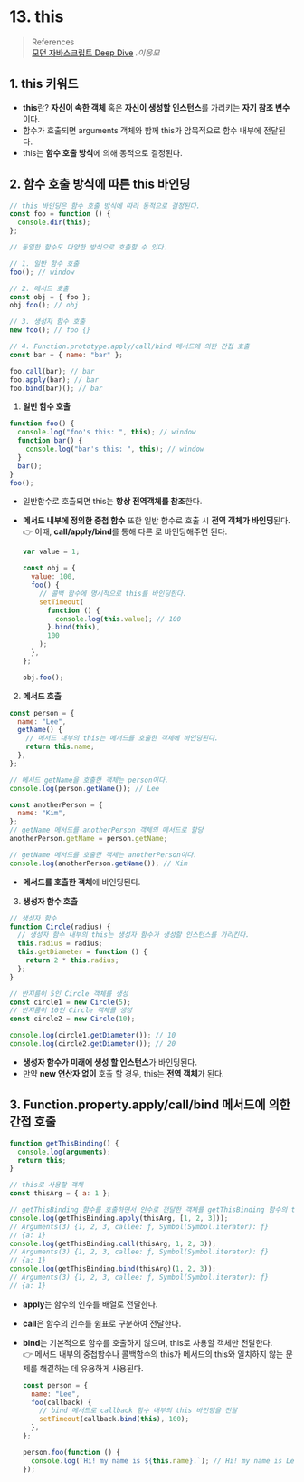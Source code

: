 # 13. this

> References <br> <a href="http://www.yes24.com/Product/Goods/92742567?OzSrank=1">모던 자바스크립트 Deep Dive</a> _.이웅모_

## 1. this 키워드

- **this**란? **자신이 속한 객체** 혹은 **자신이 생성할 인스턴스**를 가리키는 **자기 참조 변수**이다.
- 함수가 호출되면 arguments 객체와 함께 this가 암묵적으로 함수 내부에 전달된다.
- this는 **함수 호출 방식**에 의해 동적으로 결정된다.

## 2. 함수 호출 방식에 따른 this 바인딩

```javascript
// this 바인딩은 함수 호출 방식에 따라 동적으로 결정된다.
const foo = function () {
  console.dir(this);
};

// 동일한 함수도 다양한 방식으로 호출할 수 있다.

// 1. 일반 함수 호출
foo(); // window

// 2. 메서드 호출
const obj = { foo };
obj.foo(); // obj

// 3. 생성자 함수 호출
new foo(); // foo {}

// 4. Function.prototype.apply/call/bind 메서드에 의한 간접 호출
const bar = { name: "bar" };

foo.call(bar); // bar
foo.apply(bar); // bar
foo.bind(bar)(); // bar
```

1. **일반 함수 호출**

```javascript
function foo() {
  console.log("foo's this: ", this); // window
  function bar() {
    console.log("bar's this: ", this); // window
  }
  bar();
}
foo();
```

- 일반함수로 호출되면 this는 **항상 전역객체를 참조**한다.
- **메서드 내부에 정의한 중첩 함수** 또한 일반 함수로 호출 시 **전역 객체가 바인딩**된다. <br>
  👉 이때, **call/apply/bind**를 통해 다른 로 바인딩해주면 된다.

  ```javascript
  var value = 1;

  const obj = {
    value: 100,
    foo() {
      // 콜백 함수에 명시적으로 this를 바인딩한다.
      setTimeout(
        function () {
          console.log(this.value); // 100
        }.bind(this),
        100
      );
    },
  };

  obj.foo();
  ```

2. **메서드 호출**

```javascript
const person = {
  name: "Lee",
  getName() {
    // 메서드 내부의 this는 메서드를 호출한 객체에 바인딩된다.
    return this.name;
  },
};

// 메서드 getName을 호출한 객체는 person이다.
console.log(person.getName()); // Lee

const anotherPerson = {
  name: "Kim",
};
// getName 메서드를 anotherPerson 객체의 메서드로 할당
anotherPerson.getName = person.getName;

// getName 메서드를 호출한 객체는 anotherPerson이다.
console.log(anotherPerson.getName()); // Kim
```

- **메서드를 호출한 객체**에 바인딩된다.

3. **생성자 함수 호출**

```javascript
// 생성자 함수
function Circle(radius) {
  // 생성자 함수 내부의 this는 생성자 함수가 생성할 인스턴스를 가리킨다.
  this.radius = radius;
  this.getDiameter = function () {
    return 2 * this.radius;
  };
}

// 반지름이 5인 Circle 객체를 생성
const circle1 = new Circle(5);
// 반지름이 10인 Circle 객체를 생성
const circle2 = new Circle(10);

console.log(circle1.getDiameter()); // 10
console.log(circle2.getDiameter()); // 20
```

- **생성자 함수가 미래에 생성 할 인스턴스**가 바인딩된다.
- 만약 **new 연산자 없이** 호출 할 경우, this는 **전역 객체**가 된다.

## 3. Function.property.apply/call/bind 메서드에 의한 간접 호출

```javascript
function getThisBinding() {
  console.log(arguments);
  return this;
}

// this로 사용할 객체
const thisArg = { a: 1 };

// getThisBinding 함수를 호출하면서 인수로 전달한 객체를 getThisBinding 함수의 this에 바인딩한다.
console.log(getThisBinding.apply(thisArg, [1, 2, 3]));
// Arguments(3) {1, 2, 3, callee: ƒ, Symbol(Symbol.iterator): ƒ}
// {a: 1}
console.log(getThisBinding.call(thisArg, 1, 2, 3));
// Arguments(3) {1, 2, 3, callee: ƒ, Symbol(Symbol.iterator): ƒ}
// {a: 1}
console.log(getThisBinding.bind(thisArg)(1, 2, 3));
// Arguments(3) {1, 2, 3, callee: ƒ, Symbol(Symbol.iterator): ƒ}
// {a: 1}
```

- **apply**는 함수의 인수를 배열로 전달한다.
- **call**은 함수의 인수를 쉼표로 구분하여 전달한다.
- **bind**는 기본적으로 함수를 호출하지 않으며, this로 사용할 객체만 전달한다. <br>
  👉 메서드 내부의 중첩함수나 콜백함수의 this가 메서드의 this와 일치하지 않는 문제를 해결하는 데 유용하게 사용된다.

  ```javascript
  const person = {
    name: "Lee",
    foo(callback) {
      // bind 메서드로 callback 함수 내부의 this 바인딩을 전달
      setTimeout(callback.bind(this), 100);
    },
  };

  person.foo(function () {
    console.log(`Hi! my name is ${this.name}.`); // Hi! my name is Lee.
  });
  ```
